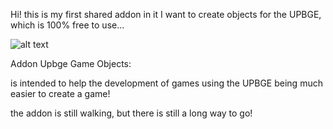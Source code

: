 Hi! this is my first shared addon in it I want to create objects for the UPBGE, which is 100% free to use...

![alt text](https://github.com/EndSSgamesStudio/Addon_Upbge_Game_Objects/blob/master/doc/readme/0.2.png)

Addon Upbge Game Objects:

is intended to help the development of games using the UPBGE
being much easier to create a game!

the addon is still walking, but there is still a long way to go!
